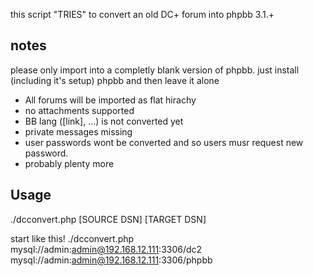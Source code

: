 this script "TRIES" to convert an old DC+ forum into phpbb 3.1.+

notes
-----

please only import into a completly blank version of phpbb. just install (including it's setup) phpbb and then leave it alone

- All forums will be imported as flat hirachy
- no attachments supported
- BB lang ([link], ...) is not converted yet
- private messages missing
- user passwords wont be converted and so users musr request new password.
- probably plenty more


Usage
-----
./dcconvert.php [SOURCE DSN] [TARGET DSN]

start like this!
	./dcconvert.php \
		mysql://admin:admin@192.168.12.111:3306/dc2 \
		mysql://admin:admin@192.168.12.111:3306/phpbb